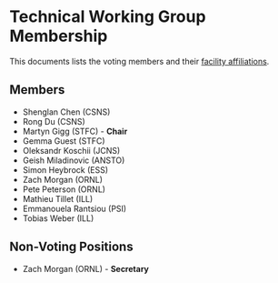 # Technical Working Group Membership

This documents lists the voting members and their [facility affiliations](../facilities.md).

## Members

* Shenglan Chen (CSNS)
* Rong Du (CSNS)
* Martyn Gigg (STFC) - **Chair**
* Gemma Guest (STFC)
* Oleksandr Koschii (JCNS)
* Geish Miladinovic (ANSTO)
* Simon Heybrock (ESS)
* Zach Morgan (ORNL)
* Pete Peterson (ORNL)
* Mathieu Tillet (ILL)
* Emmanouela Rantsiou (PSI)
* Tobias Weber (ILL)

## Non-Voting Positions

* Zach Morgan (ORNL) - **Secretary**
